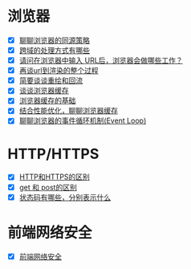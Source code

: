 # 浏览器
- [x] [聊聊浏览器的同源策略](https://github.com/yihan12/Frontend-interview/issues/17)
- [x] [跨域的处理方式有哪些](https://github.com/yihan12/Frontend-interview/issues/18)
- [x] [请问在浏览器中输入 URL后，浏览器会做哪些工作？](https://github.com/yihan12/Frontend-interview/issues/19)
- [x] [再谈url到渲染的整个过程](https://github.com/yihan12/Frontend-interview/issues/21)
- [x] [简要谈谈重绘和回流](https://github.com/yihan12/Frontend-interview/issues/20)
- [x] [谈谈浏览器缓存](https://github.com/yihan12/Frontend-interview/issues/22)
- [x] [浏览器缓存的基础](https://github.com/yihan12/Frontend-interview/issues/23)
- [x] [结合性能优化，聊聊浏览器缓存](https://github.com/yihan12/Frontend-interview/issues/24)
- [x] [聊聊浏览器的事件循环机制(Event Loop) ]()

# HTTP/HTTPS

- [x] [HTTP和HTTPS的区别](https://github.com/yihan12/Frontend-interview/issues/25)
- [x] [get 和 post的区别]()
- [x] [状态码有哪些，分别表示什么]() 

# 前端网络安全
- [x] [前端网络安全](https://github.com/yihan12/Frontend-interview/issues/16)

